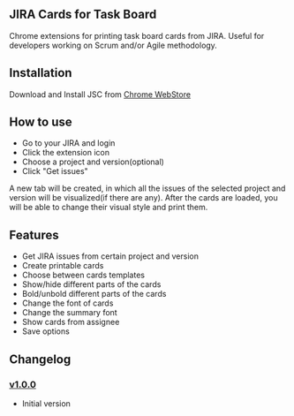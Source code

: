 ## JIRA Cards for Task Board
Chrome extensions for printing task board cards from JIRA. Useful for developers working on Scrum and/or Agile methodology.

## Installation
Download and Install JSC from [Chrome WebStore](https://chrome.google.com/webstore/detail/jira-cards-for-task-board/pkjkejnmpailbogakjkpoefndabeenek)

## How to use
* Go to your JIRA and login
* Click the extension icon
* Choose a project and version(optional)
* Click "Get issues"

A new tab will be created, in which all the issues of the selected project and version will be visualized(if there are any).
After the cards are loaded, you will be able to change their visual style and print them.

## Features

* Get JIRA issues from certain project and version
* Create printable cards
* Choose between cards templates
* Show/hide different parts of the cards
* Bold/unbold different parts of the cards
* Change the font of cards
* Change the summary font
* Show cards from assignee
* Save options

## Changelog

### [v1.0.0](https://github.com/Chariyski/JIRA-Cards-for-Task-Board)
* Initial version

